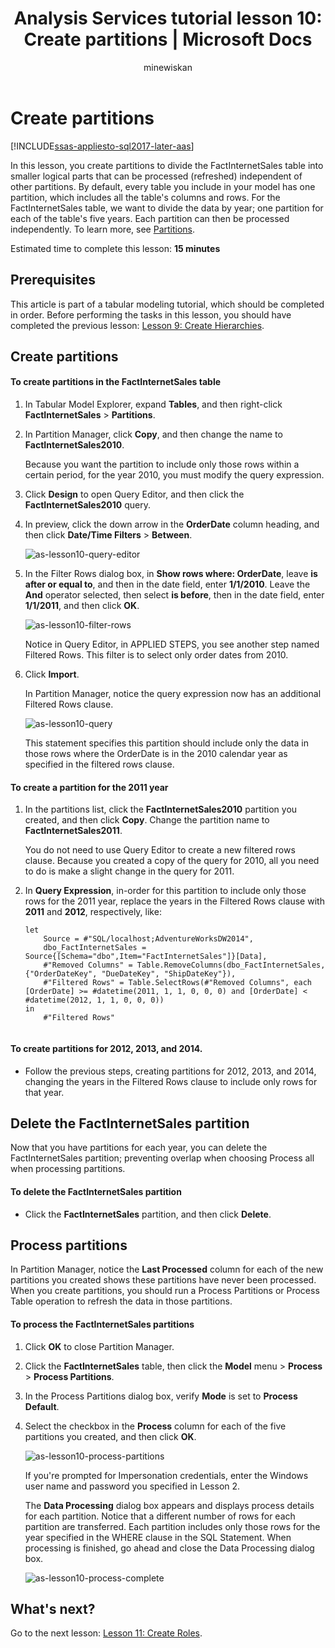 ﻿---
title: "Analysis Services tutorial lesson 10: Create partitions | Microsoft Docs"
ms.date: 03/08/2019
ms.prod: sql
ms.technology: analysis-services
ms.custom: tabular-models
ms.topic: tutorial
ms.author: owend
ms.reviewer: owend
author: minewiskan
manager: kfile"
---
# Create partitions

[!INCLUDE[ssas-appliesto-sql2017-later-aas](../../includes/ssas-appliesto-sql2017-later-aas.md)]

In this lesson, you create partitions to divide the FactInternetSales table into smaller logical parts that can be processed (refreshed) independent of other partitions. By default, every table you include in your model has one partition, which includes all the table's columns and rows. For the FactInternetSales table, we want to divide the data by year; one partition for each of the table's five years. Each partition can then be processed independently. To learn more, see [Partitions](../tabular-models/partitions-ssas-tabular.md). 
  
Estimated time to complete this lesson: **15 minutes**  
  
## Prerequisites  

This article is part of a tabular modeling tutorial, which should be completed in order. Before performing the tasks in this lesson, you should have completed the previous lesson: [Lesson 9: Create Hierarchies](../tutorial-tabular-1400/as-lesson-9-create-hierarchies.md).  
  
## Create partitions  
  
#### To create partitions in the FactInternetSales table  
  
1.  In Tabular Model Explorer, expand **Tables**, and then right-click **FactInternetSales** > **Partitions**.  
  
2.  In Partition Manager, click **Copy**, and then change the name to **FactInternetSales2010**.
  
    Because you want the partition to include only those rows within a certain period, for the year 2010, you must modify the query expression.
  
4.  Click **Design** to open Query Editor, and then click the **FactInternetSales2010** query.

5.  In preview, click the down arrow in the **OrderDate** column heading, and then click **Date/Time Filters** > **Between**.

    ![as-lesson10-query-editor](../tutorial-tabular-1400/media/as-lesson10-query-editor.png)

6.  In the Filter Rows dialog box, in **Show rows where: OrderDate**, leave **is after or equal to**, and then in the date field, enter **1/1/2010**. Leave the **And** operator selected, then select **is before**, then in the date field, enter **1/1/2011**, and then click **OK**.

    ![as-lesson10-filter-rows](../tutorial-tabular-1400/media/as-lesson10-filter-rows.png)
    
    Notice in Query Editor, in APPLIED STEPS, you see another step named Filtered Rows. This filter is to select only order dates from 2010.

8.  Click **Import**.

    In Partition Manager, notice the query expression now has an additional Filtered Rows clause.

    ![as-lesson10-query](../tutorial-tabular-1400/media/as-lesson10-query.png)
  
    This statement specifies this partition should include only the data in those rows where the OrderDate is in the 2010 calendar year as specified in the filtered rows clause.  
  
  
#### To create a partition for the 2011 year  
  
1.  In the partitions list, click the **FactInternetSales2010** partition you created, and then click **Copy**.  Change the partition name to **FactInternetSales2011**. 

    You do not need to use Query Editor to create a new filtered rows clause. Because you created a copy of the query for 2010, all you need to do is make a slight change in the query for 2011.
  
2.  In **Query Expression**, in-order for this partition to include only those rows for the 2011 year, replace the years in the Filtered Rows clause with **2011** and **2012**, respectively, like:  
  
    ```  
    let
        Source = #"SQL/localhost;AdventureWorksDW2014",
        dbo_FactInternetSales = Source{[Schema="dbo",Item="FactInternetSales"]}[Data],
        #"Removed Columns" = Table.RemoveColumns(dbo_FactInternetSales,{"OrderDateKey", "DueDateKey", "ShipDateKey"}),
        #"Filtered Rows" = Table.SelectRows(#"Removed Columns", each [OrderDate] >= #datetime(2011, 1, 1, 0, 0, 0) and [OrderDate] < #datetime(2012, 1, 1, 0, 0, 0))
    in
        #"Filtered Rows"
   
    ```  
  
#### To create partitions for 2012, 2013, and 2014.  
  
- Follow the previous steps, creating partitions for 2012, 2013, and 2014, changing the years in the Filtered Rows clause to include only rows for that year. 
  

## Delete the FactInternetSales partition

Now that you have partitions for each year, you can delete the FactInternetSales partition; preventing overlap when choosing Process all when processing partitions.

#### To delete the FactInternetSales partition

-  Click the **FactInternetSales** partition, and then click **Delete**.



## Process partitions  

In Partition Manager, notice the **Last Processed** column for each of the new partitions you created shows these partitions have never been processed. When you create partitions, you should run a Process Partitions or Process Table operation to refresh the data in those partitions.  
  
#### To process the FactInternetSales partitions  
  
1.  Click **OK** to close Partition Manager.  
  
2.  Click the **FactInternetSales** table, then click the **Model** menu > **Process** > **Process Partitions**.  
  
3.  In the Process Partitions dialog box, verify **Mode** is set to **Process Default**.  
  
4.  Select the checkbox in the **Process** column for each of the five partitions you created, and then click **OK**.  

    ![as-lesson10-process-partitions](../tutorial-tabular-1400/media/as-lesson10-process-partitions.png)
  
    If you're prompted for Impersonation credentials, enter the Windows user name and password you specified in Lesson 2.  
  
    The **Data Processing** dialog box appears and displays process details for each partition. Notice that a different number of rows for each partition are transferred. Each partition includes only those rows for the year specified in the WHERE clause in the SQL Statement. When processing is finished, go ahead and close the Data Processing dialog box.  
  
    ![as-lesson10-process-complete](../tutorial-tabular-1400/media/as-lesson10-process-complete.png)
  
 ## What's next?

Go to the next lesson: [Lesson 11: Create Roles](../tutorial-tabular-1400/as-lesson-11-create-roles.md). 
